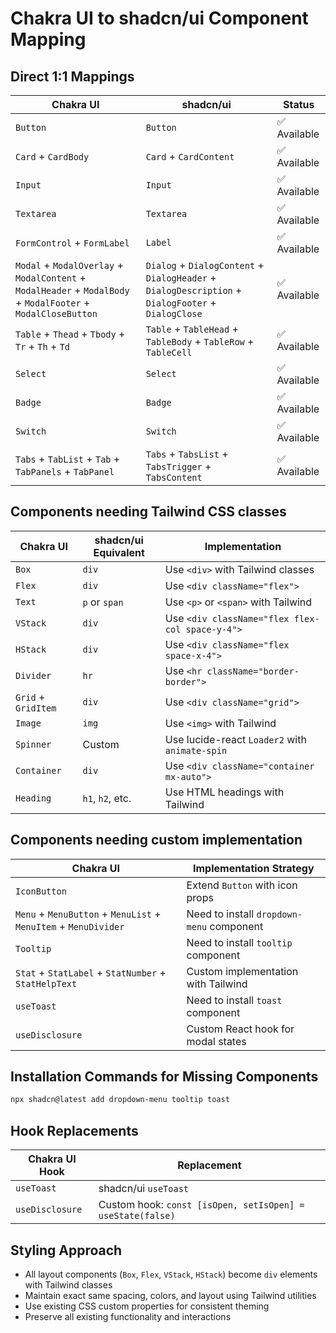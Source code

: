 # Chakra UI to shadcn/ui Component Mapping

## Direct 1:1 Mappings

| Chakra UI | shadcn/ui | Status |
|-----------|-----------|--------|
| `Button` | `Button` | ✅ Available |
| `Card` + `CardBody` | `Card` + `CardContent` | ✅ Available |
| `Input` | `Input` | ✅ Available |
| `Textarea` | `Textarea` | ✅ Available |
| `FormControl` + `FormLabel` | `Label` | ✅ Available |
| `Modal` + `ModalOverlay` + `ModalContent` + `ModalHeader` + `ModalBody` + `ModalFooter` + `ModalCloseButton` | `Dialog` + `DialogContent` + `DialogHeader` + `DialogDescription` + `DialogFooter` + `DialogClose` | ✅ Available |
| `Table` + `Thead` + `Tbody` + `Tr` + `Th` + `Td` | `Table` + `TableHead` + `TableBody` + `TableRow` + `TableCell` | ✅ Available |
| `Select` | `Select` | ✅ Available |
| `Badge` | `Badge` | ✅ Available |
| `Switch` | `Switch` | ✅ Available |
| `Tabs` + `TabList` + `Tab` + `TabPanels` + `TabPanel` | `Tabs` + `TabsList` + `TabsTrigger` + `TabsContent` | ✅ Available |

## Components needing Tailwind CSS classes

| Chakra UI | shadcn/ui Equivalent | Implementation |
|-----------|---------------------|----------------|
| `Box` | `div` | Use `<div>` with Tailwind classes |
| `Flex` | `div` | Use `<div className="flex">` |
| `Text` | `p` or `span` | Use `<p>` or `<span>` with Tailwind |
| `VStack` | `div` | Use `<div className="flex flex-col space-y-4">` |
| `HStack` | `div` | Use `<div className="flex space-x-4">` |
| `Divider` | `hr` | Use `<hr className="border-border">` |
| `Grid` + `GridItem` | `div` | Use `<div className="grid">` |
| `Image` | `img` | Use `<img>` with Tailwind |
| `Spinner` | Custom | Use lucide-react `Loader2` with `animate-spin` |
| `Container` | `div` | Use `<div className="container mx-auto">` |
| `Heading` | `h1`, `h2`, etc. | Use HTML headings with Tailwind |

## Components needing custom implementation

| Chakra UI | Implementation Strategy |
|-----------|------------------------|
| `IconButton` | Extend `Button` with icon props |
| `Menu` + `MenuButton` + `MenuList` + `MenuItem` + `MenuDivider` | Need to install `dropdown-menu` component |
| `Tooltip` | Need to install `tooltip` component |
| `Stat` + `StatLabel` + `StatNumber` + `StatHelpText` | Custom implementation with Tailwind |
| `useToast` | Need to install `toast` component |
| `useDisclosure` | Custom React hook for modal states |

## Installation Commands for Missing Components

```bash
npx shadcn@latest add dropdown-menu tooltip toast
```

## Hook Replacements

| Chakra UI Hook | Replacement |
|----------------|-------------|
| `useToast` | shadcn/ui `useToast` |
| `useDisclosure` | Custom hook: `const [isOpen, setIsOpen] = useState(false)` |

## Styling Approach

- All layout components (`Box`, `Flex`, `VStack`, `HStack`) become `div` elements with Tailwind classes
- Maintain exact same spacing, colors, and layout using Tailwind utilities
- Use existing CSS custom properties for consistent theming
- Preserve all existing functionality and interactions